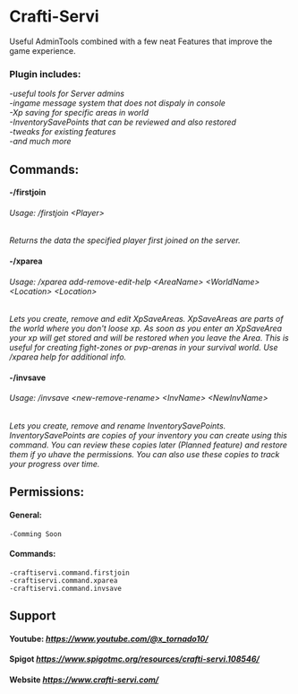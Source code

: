 # Crafti-Servi
Useful AdminTools combined with a few neat Features that improve the game experience.

### Plugin includes:
*-useful tools for Server admins  
-ingame message system that does not dispaly in console  
-Xp saving for specific areas in world  
-InventorySavePoints that can be reviewed and also restored  
-tweaks for existing features  
-and much more*  

## Commands:
 
#### -/firstjoin  
###### *Usage: /firstjoin \<Player>*  
  *Returns the data the specified player first joined on the server.*   
  
#### -/xparea  
###### *Usage: /xparea add-remove-edit-help \<AreaName> \<WorldName> \<Location> \<Location>*  
  *Lets you create, remove and edit XpSaveAreas. XpSaveAreas are parts of the world where you don't loose xp. As soon as you enter an XpSaveArea your xp will get stored and will be restored when you leave the Area. This is useful for creating fight-zones or pvp-arenas in your survival world. Use /xparea help for additional info.*  
  
#### -/invsave 
###### *Usage: /invsave \<new-remove-rename> \<InvName> \<NewInvName>*  
  *Lets you create, remove and rename InventorySavePoints. InventorySavePoints are copies of your inventory you can create using this command. You can review these       copies later (Planned feature) and restore them if yo uhave the permissions. You can also use these copies to track your progress over time.*  

  
## Permissions:
  #### General:  
    -Comming Soon
  #### Commands:  
    -craftiservi.command.firstjoin  
    -craftiservi.command.xparea  
    -craftiservi.command.invsave  
    
    
## Support  
#### Youtube: *https://www.youtube.com/@x_tornado10/*  
#### Spigot *https://www.spigotmc.org/resources/crafti-servi.108546/*
#### Website *https://www.crafti-servi.com/*
